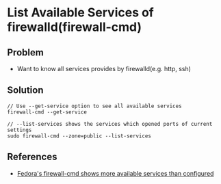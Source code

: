 # List Available Services of firewalld(firewall-cmd)

## Problem
* Want to know all services provides by firewalld(e.g. http, ssh)

## Solution
```
// Use --get-service option to see all available services
firewall-cmd --get-service

// --list-services shows the services which opened ports of current settings
sudo firewall-cmd --zone=public --list-services
```

## References
* [Fedora's firewall-cmd shows more available services than configured](https://serverfault.com/questions/601381/fedoras-firewall-cmd-shows-more-available-services-than-configured)

